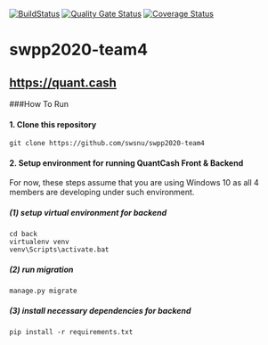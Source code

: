 [![BuildStatus](https://travis-ci.org/swsnu/swpp2020-team4.svg?branch=main)](https://travis-ci.org/swsnu/swpp2020-team4)
[![Quality Gate Status](https://sonarcloud.io/api/project_badges/measure?project=swsnu_swpp2020-team4&metric=alert_status)](https://sonarcloud.io/dashboard?id=swsnu_swpp2020-team4)
[![Coverage Status](https://coveralls.io/repos/github/swsnu/swpp2020-teamX/badge.svg?branch=main)](https://coveralls.io/github/swsnu/swpp2020-teamX?branch=main)

# swpp2020-team4

## https://quant.cash

###How To Run

#### 1. Clone this repository

    git clone https://github.com/swsnu/swpp2020-team4

#### 2. Setup environment for running QuantCash Front & Backend

For now, these steps assume that you are using Windows 10 as all 4 members are developing under such environment.

##### (1) setup virtual environment for backend

    cd back
    virtualenv venv
    venv\Scripts\activate.bat

##### (2) run migration

    manage.py migrate

##### (3) install necessary dependencies for backend

    pip install -r requirements.txt
